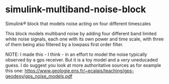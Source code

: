 # simulink-multiband-noise-block
Simulink&reg; block that models noise acting on four different timescales

This block models multiband noise by adding four different band limited white noise signals, each one with its own power and time scale, with three of them being also filtered by a lowpass first order filter.

NOTE: I made this - I think - in an effort to model the noise typically observed by a gps receiver. But it is a toy model and a _very_ uneducaded guess. I do suggest you look at more authoritative sources as for example this one: https://www.geologie.ens.fr/~ecalais/teaching/gps-geodesy/gps_noise_models.pdf
